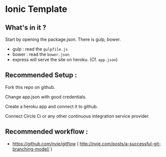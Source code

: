 # Ionic Template

## What's in it ?

Start by opening the package.json. There is gulp, bower.

- gulp : read the `gulpfile.js`
- bower : read the `bower.json`
- express will serve the site on heroku. (Cf. `app.json`)

## Recommended Setup :

Fork this repo on github.

Change app.json with good credentials.

Create a heroku app and connect it to github.

Connect Circle Ci or any other continuous integration service provider.


## Recommended workflow :

- https://github.com/nvie/gitflow ( http://nvie.com/posts/a-successful-git-branching-model/ )
